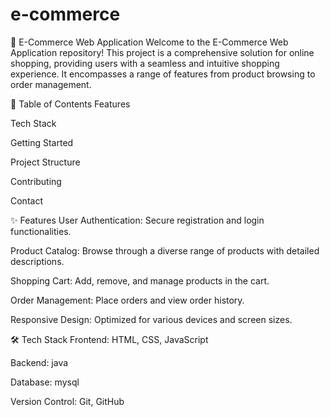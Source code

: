 # e-commerce
🛒 E-Commerce Web Application
Welcome to the E-Commerce Web Application repository! This project is a comprehensive solution for online shopping, providing users with a seamless and intuitive shopping experience. It encompasses a range of features from product browsing to order management.

📌 Table of Contents
Features

Tech Stack

Getting Started

Project Structure

Contributing

Contact

✨ Features
User Authentication: Secure registration and login functionalities.

Product Catalog: Browse through a diverse range of products with detailed descriptions.

Shopping Cart: Add, remove, and manage products in the cart.

Order Management: Place orders and view order history.

Responsive Design: Optimized for various devices and screen sizes.

🛠️ Tech Stack
Frontend: HTML, CSS, JavaScript

Backend: java

Database: mysql

Version Control: Git, GitHub
